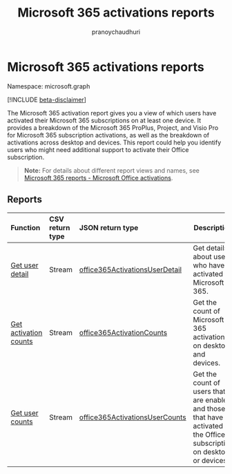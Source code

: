 ﻿---
title: "Microsoft 365 activations reports"
description: "The Microsoft 365 activation report gives you a view of which users have activated their Microsoft 365 subscriptions on at least one device. It provides a breakdown of the Microsoft 365 ProPlus, Project, and Visio Pro for Microsoft 365 subscription activations, as well as the breakdown of activations across desktop and devices. This report could help you identify users who might need additional support to activate their Office subscription."
localization_priority: Normal
ms.prod: "reports"
author: "pranoychaudhuri"
doc_type: conceptualPageType
---

# Microsoft 365 activations reports

Namespace: microsoft.graph

[!INCLUDE [beta-disclaimer](../../includes/beta-disclaimer.md)]

The Microsoft 365 activation report gives you a view of which users have activated their Microsoft 365 subscriptions on at least one device. It provides a breakdown of the Microsoft 365 ProPlus, Project, and Visio Pro for Microsoft 365 subscription activations, as well as the breakdown of activations across desktop and devices. This report could help you identify users who might need additional support to activate their Office subscription.

> **Note:** For details about different report views and names, see [Microsoft 365 reports - Microsoft Office activations](https://support.office.com/client/Office-activations-87c24ae2-82e0-4d1e-be01-c3bcc3f18c60).

## Reports

| Function                                                                   | CSV return type | JSON return type                                                                 | Description                                                                                                          |
| :------------------------------------------------------------------------- | :-------------- | :------------------------------------------------------------------------------- | -------------------------------------------------------------------------------------------------------------------- |
| [Get user detail](../api/reportroot-getoffice365activationsuserdetail.md)  | Stream          | [office365ActivationsUserDetail](../resources/office365activationsuserdetail.md) | Get details about users who have activated Microsoft 365.                                                            |
| [Get activation counts](../api/reportroot-getoffice365activationcounts.md) | Stream          | [office365ActivationCounts](../resources/office365activationcounts.md)           | Get the count of Microsoft 365 activations on desktops and devices.                                                  |
| [Get user counts](../api/reportroot-getoffice365activationsusercounts.md)  | Stream          | [office365ActivationsUserCounts](../resources/office365activationsusercounts.md) | Get the count of users that are enabled and those that have activated the Office subscription on desktop or devices. |
